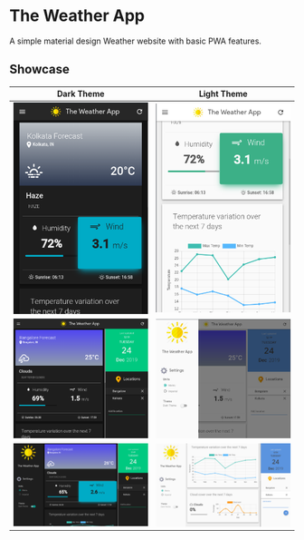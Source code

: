 # The Weather App

A simple material design Weather website with basic PWA features.

## Showcase

|                Dark Theme              |                Light Theme              |
|:-:|:-:|
| ![TabletLayout](./doc_assets/ss1.png)  |  ![TabletLayout](./doc_assets/ss2.png)  |
| ![TabletLayout](./doc_assets/ss5.png)  |  ![TabletLayout](./doc_assets/ss6.png)  |
| ![TabletLayout](./doc_assets/ss3.png)  |  ![TabletLayout](./doc_assets/ss4.png)  |


